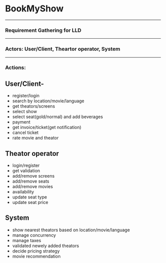 # BookMyShow

____________________________________________________________________________________________

### Requirement Gathering for LLD
____________________________________________________________________________________________

### Actors: User/Client, Theartor operator, System

____________________________________________________________________________________________

### Actions:
## User/Client-
  * register/login  
  * search by location/movie/language  
  * get theators/screens  
  * select show  
  * select seat(gold/normal) and add beverages  
  * payment  
  * get invoice/ticket(get notification)  
  * cancel ticket  
  * rate movie and theator
  
## Theator operator
  * login/register  
  * get validation
  * add/remove screens  
  * add/remove seats  
  * add/remove movies  
  * availability  
  * update seat type  
  * update seat price
  
## System
  * show nearest theators based on location/movie/language  
  * manage concurrency  
  * manage taxes  
  * validated newely added theators  
  * decide pricing strategy  
  * movie recommendation
